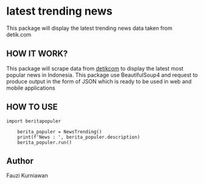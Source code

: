 # latest trending news
This package will display the latest trending news data taken from detik.com
## HOW IT WORK?
This package will scrape data from [detikcom](https://www.detik.com) to display the latest most popular news in Indonesia. This package use BeautifulSoup4 and request to  produce output in the form of JSON which is ready to be used in web and mobile applications

## HOW TO USE
```
import beritapopuler

    berita_populer = NewsTrending()
    print(f'News : ', berita_populer.description)
    berita_populer.run()
```

## Author
Fauzi Kurniawan
